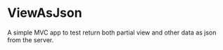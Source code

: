 # ViewAsJson
A simple MVC app to test return both partial view and other data as json from the server.
